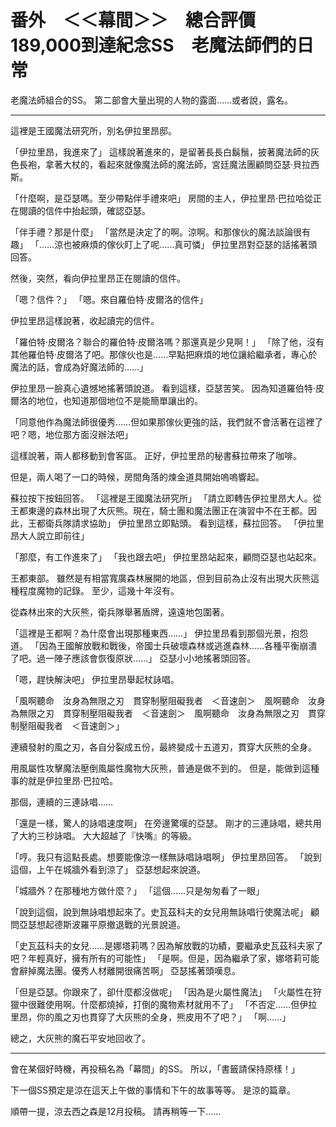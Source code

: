 # 番外　＜＜幕間＞＞　總合評價189,000到達紀念SS　老魔法師們的日常

老魔法師組合的SS。
第二部會大量出現的人物的露面……或者說，露名。

---

這裡是王國魔法研究所，別名伊拉里昂邸。

「伊拉里昂，我進來了」
這樣說著進來的，是留著長長白鬍鬚，披著魔法師的灰色長袍，拿著大杖的，看起來就像魔法師的魔法師，宮廷魔法團顧問亞瑟·貝拉西斯。

「什麼啊，是亞瑟嗎。至少帶點伴手禮來吧」
房間的主人，伊拉里昂·巴拉哈從正在閱讀的信件中抬起頭，確認亞瑟。

「伴手禮？那是什麼」
「當然是決定了的啊。涼啊。和那傢伙的魔法談論很有趣」
「……涼也被麻煩的傢伙盯上了呢……真可憐」
伊拉里昂對亞瑟的話搖著頭回答。

然後，突然，看向伊拉里昂正在閱讀的信件。

「嗯？信件？」
「嗯。來自羅伯特·皮爾洛的信件」

伊拉里昂這樣說著，收起讀完的信件。

「羅伯特·皮爾洛？聯合的羅伯特·皮爾洛嗎？那還真是少見啊！」
「除了他，沒有其他羅伯特·皮爾洛了吧。那傢伙也是……早點把麻煩的地位讓給繼承者，專心於魔法的話，會成為好魔法師的……」

伊拉里昂一臉真心遺憾地搖著頭說道。
看到這樣，亞瑟苦笑。
因為知道羅伯特·皮爾洛的地位，也知道那個地位不是能簡單讓出的。

「同意他作為魔法師很優秀……但如果那傢伙更強的話，我們就不會活著在這裡了吧？嗯，地位那方面沒辦法吧」

這樣說著，兩人都移動到會客區。
正好，伊拉里昂的秘書蘇拉帶來了咖啡。

但是，兩人喝了一口的時候，房間角落的煉金道具開始嗚嗚響起。

蘇拉按下按鈕回答。
「這裡是王國魔法研究所」
「請立即轉告伊拉里昂大人。從王都東邊的森林出現了大灰熊。現在，騎士團和魔法團正在演習中不在王都。因此，王都衛兵隊請求協助」
伊拉里昂立即點頭。
看到這樣，蘇拉回答。
「伊拉里昂大人說立即前往」

「那麼，有工作進來了」
「我也跟去吧」
伊拉里昂站起來，顧問亞瑟也站起來。

王都東部。
雖然是有相當寬廣森林展開的地區，但到目前為止沒有出現大灰熊這種程度魔物的記錄。
至少，這幾十年沒有。

從森林出來的大灰熊，衛兵隊舉著盾牌，遠遠地包圍著。

「這裡是王都啊？為什麼會出現那種東西……」
伊拉里昂看到那個光景，抱怨道。
「因為王國解放戰和戰後，帝國士兵破壞森林或逃進森林……各種平衡崩潰了吧。過一陣子應該會恢復原狀……」
亞瑟小小地搖著頭回答。

「嗯，趕快解決吧」
伊拉里昂舉起杖詠唱。

「風啊聽命　汝身為無限之刃　貫穿制壓阻礙我者　＜音速劍＞　風啊聽命　汝身為無限之刃　貫穿制壓阻礙我者　＜音速劍＞　風啊聽命　汝身為無限之刃　貫穿制壓阻礙我者　＜音速劍＞」

連續發射的風之刃，各自分裂成五份，最終變成十五道刃，貫穿大灰熊的全身。

用風屬性攻擊魔法壓倒風屬性魔物大灰熊，普通是做不到的。
但是，能做到這種事的就是伊拉里昂·巴拉哈。

那個，連續的三連詠唱……

「還是一樣，驚人的詠唱速度啊」
在旁邊驚嘆的亞瑟。
剛才的三連詠唱，總共用了大約三秒詠唱。
大大超越了『快嘴』的等級。

「哼。我只有這點長處。想要能像涼一樣無詠唱詠唱啊」
伊拉里昂回答。
「說到這個，上午在城牆外看到涼了」
亞瑟想起來說道。

「城牆外？在那種地方做什麼？」
「這個……只是匆匆看了一眼」

「說到這個，說到無詠唱想起來了。史瓦茲科夫的女兒用無詠唱行使魔法呢」
顧問亞瑟想起德斯波羅平原撤退戰的光景說道。

「史瓦茲科夫的女兒……是娜塔莉嗎？因為解放戰的功績，要繼承史瓦茲科夫家了吧？年輕真好，擁有所有的可能性」
「是啊。但是，因為繼承了家，娜塔莉可能會辭掉魔法團。優秀人材離開很痛苦啊」
亞瑟搖著頭嘆息。

「但是亞瑟。你跟來了，卻什麼都沒做呢」
「因為是火屬性魔法」
「火屬性在狩獵中很難使用啊。什麼都燒掉，打倒的魔物素材就用不了」
「不否定……但伊拉里昂，你的風之刃也貫穿了大灰熊的全身，熊皮用不了吧？」
「啊……」

總之，大灰熊的魔石平安地回收了。

---

會在某個好時機，再投稿名為「幕間」的SS。
所以，「書籤請保持原樣！」

下一個SS預定是涼在這天上午做的事情和下午的故事等等。
是涼的篇章。

順帶一提，涼去西之森是12月投稿。
請再稍等一下……
